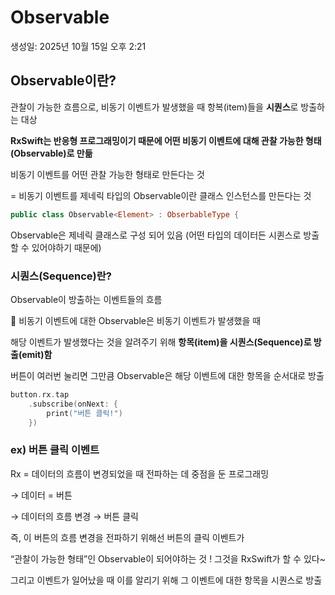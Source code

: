 # Observable

생성일: 2025년 10월 15일 오후 2:21

## Observable이란?

관찰이 가능한 흐름으로, 비동기 이벤트가 발생했을 때 항복(item)들을 **시퀀스**로 방출하는 대상

**RxSwift는 반응형 프로그래밍이기 때문에 어떤 비동기 이벤트에 대해 관찰 가능한 형태(Observable)로 만듦**

비동기 이벤트를 어떤 관찰 가능한 형태로 만든다는 것

= 비동기 이벤트를 제네릭 타입의 Observable이란 클래스 인스턴스를 만든다는 것

```swift
public class Observable<Element> : ObserbableType {
```

Observable은 제네릭 클래스로 구성 되어 있음 (어떤 타입의 데이터든 시퀸스로 방출할 수 있어야하기 때문에)

### 시퀀스(Sequence)란?

Observable이 방출하는 이벤트들의 흐름

<aside>

🌟 비동기 이벤트에 대한 Observable은 비동기 이벤트가 발생했을 때

해당 이벤트가 발생했다는 것을 알려주기 위해 **항목(item)을 시퀀스(Sequence)로 방출(emit)함**

</aside>

버튼이 여러번 눌리면 그만큼 Observable은 해당 이벤트에 대한 항목을 순서대로 방출

```swift
button.rx.tap
    .subscribe(onNext: {
        print("버튼 클릭!")
    })
```

<aside>

### ex) 버튼 클릭 이벤트

Rx = 데이터의 흐름이 변경되었을 때 전파하는 데 중점을 둔 프로그래밍

→ 데이터 = 버튼

→ 데이터의 흐름 변경 → 버튼 클릭

즉, 이 버튼의 흐름 변경을 전파하기 위해선 버튼의 클릭 이벤트가

“관찰이 가능한 형태”인 Observable이 되어야하는 것 ! 그것을 RxSwift가 할 수 있다~

그리고 이벤트가 일어났을 때 이를 알리기 위해 그 이벤트에 대한 항목을 시퀀스로 방출

</aside>